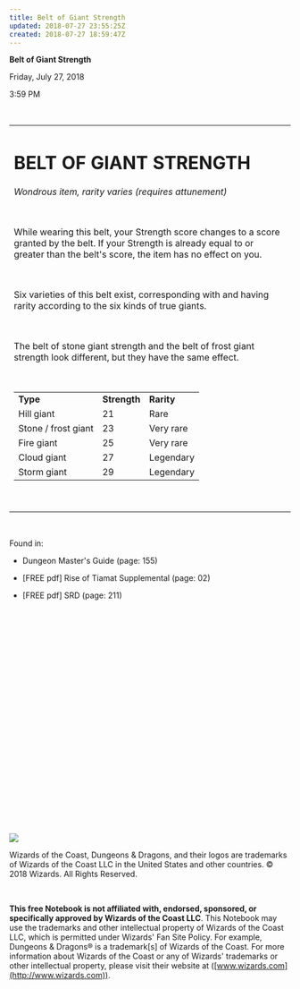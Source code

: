 ```yaml
---
title: Belt of Giant Strength
updated: 2018-07-27 23:55:25Z
created: 2018-07-27 18:59:47Z
---
```


**Belt of Giant Strength**

Friday, July 27, 2018

3:59 PM

 

<table><tbody><tr class="odd"><td><h1 id="belt-of-giant-strength"><strong>BELT OF GIANT STRENGTH</strong></h1><p><em>Wondrous item, rarity varies (requires attunement)</em></p><p> </p><p>While wearing this belt, your Strength score changes to a score granted by the belt. If your Strength is already equal to or greater than the belt's score, the item has no effect on you.</p><p> </p><p>Six varieties of this belt exist, corresponding with and having rarity according to the six kinds of true giants.</p><p> </p><p>The belt of stone giant strength and the belt of frost giant strength look different, but they have the same effect.</p><p> </p><table><tbody><tr class="odd"><td><strong>Type</strong></td><td><strong>Strength</strong></td><td><strong>Rarity</strong></td></tr><tr class="even"><td>Hill giant</td><td>21</td><td>Rare</td></tr><tr class="odd"><td>Stone / frost giant</td><td>23</td><td>Very rare</td></tr><tr class="even"><td>Fire giant</td><td>25</td><td>Very rare</td></tr><tr class="odd"><td>Cloud giant</td><td>27</td><td>Legendary</td></tr><tr class="even"><td>Storm giant</td><td>29</td><td>Legendary</td></tr></tbody></table><p> </p></td></tr></tbody></table>

 

Found in:

-   Dungeon Master's Guide (page: 155)

-   \[FREE pdf\] Rise of Tiamat Supplemental (page: 02)

-   \[FREE pdf\] SRD (page: 211)

 

 

 

 

 

 

 

 

 

 

 

 

 

![](tmp\media\image1.png)

Wizards of the Coast, Dungeons & Dragons, and their logos are trademarks of Wizards of the Coast LLC in the United States and other countries. © 2018 Wizards. All Rights Reserved.

 

**This free Notebook is not affiliated with, endorsed, sponsored, or specifically approved by Wizards of the Coast LLC**. This Notebook may use the trademarks and other intellectual property of Wizards of the Coast LLC, which is permitted under Wizards' Fan Site Policy. For example, Dungeons & Dragons® is a trademark\[s\] of Wizards of the Coast. For more information about Wizards of the Coast or any of Wizards' trademarks or other intellectual property, please visit their website at ([www.wizards.com](http://www.wizards.com)).
